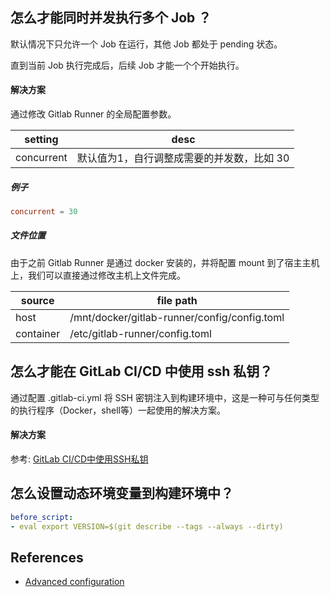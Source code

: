 
## 怎么才能同时并发执行多个 Job ？

默认情况下只允许一个 Job 在运行，其他 Job 都处于 pending 状态。

直到当前 Job 执行完成后，后续  Job 才能一个个开始执行。

#### 解决方案

通过修改 Gitlab Runner 的全局配置参数。

| setting    | desc                                       |
| ---------- | ------------------------------------------ |
| concurrent | 默认值为1，自行调整成需要的并发数，比如 30 |

##### 例子
```toml
concurrent = 30
```

##### 文件位置

由于之前 Gitlab Runner 是通过 docker 安装的，并将配置 mount 到了宿主主机上，我们可以直接通过修改主机上文件完成。

| source    | file path                                    |
| --------- | -------------------------------------------- |
| host      | /mnt/docker/gitlab-runner/config/config.toml |
| container | /etc/gitlab-runner/config.toml               |

## 怎么才能在 GitLab CI/CD 中使用 ssh 私钥？

通过配置 .gitlab-ci.yml 将 SSH 密钥注入到构建环境中，这是一种可与任何类型的执行程序（Docker，shell等）一起使用的解决方案。

#### 解决方案
参考: [GitLab CI/CD中使用SSH私钥](https://github.com/lqshow/notes/issues/30)

## 怎么设置动态环境变量到构建环境中？

```yaml
before_script:
- eval export VERSION=$(git describe --tags --always --dirty)
```

## References

- [Advanced configuration](https://docs.gitlab.com/runner/configuration/advanced-configuration.html)